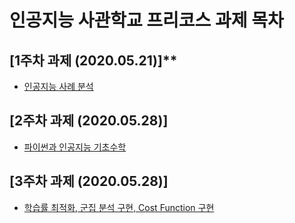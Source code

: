 # 인공지능 사관학교 프리코스 과제 목차
## [1주차 과제 (2020.05.21)]**
* [인공지능 사례 분석](https://github.com/limjun92/AI_Academy/blob/master/1%EC%A3%BC%EC%B0%A8%20%EA%B3%BC%EC%A0%9C%20(2020.05.25).md)
## [2주차 과제 (2020.05.28)]
* [파이썬과 인공지능 기초수학](https://github.com/limjun92/AI_Academy/blob/master/2%EC%A3%BC%EC%B0%A8%EA%B3%BC%EC%A0%9C.ipynb)
## [3주차 과제 (2020.05.28)]
* [학습률 최적화, 군집 분석 구현, Cost Function 구현](https://github.com/limjun92/AI_Academy/blob/master/3%EC%A3%BC%EC%B0%A8_%EA%B3%BC%EC%A0%9C.ipynb)
